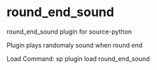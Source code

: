 # round_end_sound

round_end_sound plugin for source-python

Plugin plays randomaly sound when round end

Load Command: sp plugin load round_end_sound
